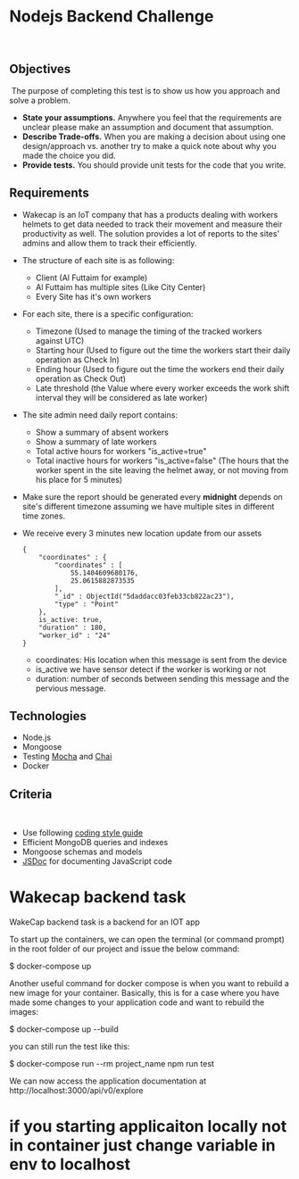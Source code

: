 # Nodejs Backend Challenge

​

## Objectives

​
The purpose of completing this test is to show us how you approach and solve a problem.
​

- **State your assumptions.** Anywhere you feel that the requirements are unclear please make
  an assumption and document that assumption.
- **Describe Trade-offs.** When you are making a decision about using one design/approach vs. another
  try to make a quick note about why you made the choice you did.
- **Provide tests.** You should provide unit tests for the code that you write.
  ​
  ​

## Requirements

- Wakecap is an IoT company that has a products dealing with workers helmets to get data needed to track their movement and measure their productivity as well. The solution provides a lot of reports to the sites' admins and allow them to track their efficiently.
- The structure of each site is as following:
  - Client (Al Futtaim for example)
  - Al Futtaim has multiple sites (Like City Center)
  - Every Site has it's own workers
    ​
- For each site, there is a specific configuration:

  - Timezone (Used to manage the timing of the tracked workers against UTC)
  - Starting hour (Used to figure out the time the workers start their daily operation as Check In)
  - Ending hour (Used to figure out the time the workers end their daily operation as Check Out)
  - Late threshold (the Value where every worker exceeds the work shift interval they will be considered as late worker)

- The site admin need daily report contains:
  - Show a summary of absent workers
  - Show a summary of late workers
  - Total active hours for workers "is_active=true"
  - Total inactive hours for workers "is_active=false" (The hours that the worker spent in the site leaving the helmet away, or not moving from his place for 5 minutes)
    ​
- Make sure the report should be generated every **midnight** depends on site's different timezone assuming we have multiple sites in different time zones.

- We receive every 3 minutes new location update from our assets
  ```
  {
      "coordinates" : {
          "coordinates" : [
              55.1404609680176,
              25.0615882873535
          ],
          "_id" : ObjectId("5daddacc03feb33cb822ac23"),
          "type" : "Point"
      },
      is_active: true,
      "duration" : 180,
      "worker_id" : "24"
  }
  ```
  - coordinates: His location when this message is sent from the device
  - is_active we have sensor detect if the worker is working or not
  - duration: number of seconds between sending this message and the pervious message.

## Technologies

- Node.js
- Mongoose
- Testing [Mocha](https://mochajs.org) and [Chai](http://chaijs.com)
- Docker
  ​

## Criteria

​

- Use following [coding style guide](https://github.com/airbnb/javascript)
- Efficient MongoDB queries and indexes
- Mongoose schemas and models
- [JSDoc](https://jsdoc.app/) for documenting JavaScript code

# Wakecap backend task

WakeCap backend task is a backend for an IOT app

To start up the containers, we can open the terminal (or command prompt) in the root folder of our project and issue the below command:

\$ docker-compose up

Another useful command for docker compose is when you want to rebuild a new image for your container. Basically, this is for a case where you have made some changes to your application code and want to rebuild the images:

\$ docker-compose up --build

you can still run the test like this:

\$ docker-compose run --rm project_name npm run test

We can now access the application documentation at http://localhost:3000/api/v0/explore

# if you starting applicaiton locally not in container just change variable in env to localhost
